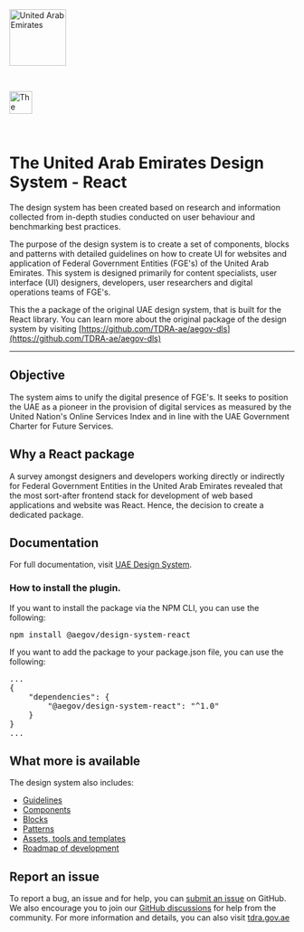 <div>
<a  href="https://u.ae/">
<img  src="https://tdra.gov.ae/Assets/images/UAEGoldNew-01.png"  alt="United Arab Emirates"  width="100"  height="100">
</a>
</div>
<p>&nbsp;</p>
<div>
<a  href="https://tdra.gov.ae/">
<img  src="https://tdra.gov.ae/Assets/images/TDRA-final-logo.svg"  alt="The Telecommunication and Digital Government Regulatory Authority of the United Arab Emirates"  height="40">
</a>
</div>
<p>&nbsp;</p>

# The United Arab Emirates Design System - React

The design system has been created based on research and information collected from in-depth studies conducted on user behaviour and benchmarking best practices.

The purpose of the design system is to create a set of components, blocks and patterns with detailed guidelines on how to create UI for websites and application of Federal Government Entities (FGE's) of the United Arab Emirates. This system is designed primarily for content specialists, user interface (UI) designers, developers, user researchers and digital operations teams of FGE's.

This the a package of the original UAE design system, that is built for the React library. You can learn more about the original package of the design system by visiting [https://github.com/TDRA-ae/aegov-dls](https://github.com/TDRA-ae/aegov-dls) 

---

## Objective

The system aims to unify the digital presence of FGE's. It seeks to position the UAE as a pioneer in the provision of digital services as measured by the United Nation's Online Services Index and in line with the UAE Government Charter for Future Services.

## Why a React package

A survey amongst designers and developers working directly or indirectly for Federal Government Entities in the United Arab Emirates revealed that the most sort-after frontend stack for development of web based applications and website was React. Hence, the decision to create a dedicated package.

## Documentation

For full documentation, visit [UAE Design System](https://designsystem.gov.ae).

### How to install the plugin.

If you want to install the package via the NPM CLI, you can use the following:

<pre>
npm install @aegov/design-system-react
</pre>

If you want to add the package to your package.json file, you can use the following:

<pre>
...
{
	"dependencies": {
    	"@aegov/design-system-react": "^1.0"
	}
}
...
</pre>

## What more is available

The design system also includes:

- [Guidelines](https://designsystem.gov.ae/guidelines)
- [Components](https://designsystem.gov.ae/docs/components)
- [Blocks](https://designsystem.gov.ae/docs/blocks)
- [Patterns](https://designsystem.gov.ae/docs/patterns)
- [Assets, tools and templates](https://designsystem.gov.ae/resources/assets-and-tools)
- [Roadmap of development](https://designsystem.gov.ae/resources/roadmap)

## Report an issue

To report a bug, an issue and for help, you can [submit an issue](https://github.com/TDRA-ae/aegov-dls-react/issues) on GitHub. We also encourage you to join our [GitHub discussions](https://github.com/orgs/TDRA-ae/discussions) for help from the community. For more information and details, you can also visit [tdra.gov.ae](https://tdra.gov.ae)
